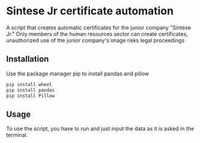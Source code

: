 # Sintese Jr certificate automation

A script that creates automatic certificates for the junior company "Síntese Jr." Only members of the human resources sector can create certificates, unauthorized use of the junior company's image risks legal proceedings



## Installation

Use the package manager pip to install pandas and pillow

```bash
pip install wheel
pip install pandas
pip install Pillow
```
    
## Usage

To use the script, you have to run and just input the data as it is asked in the terminal.


